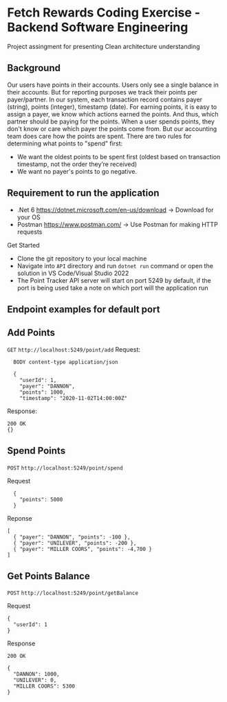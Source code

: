 # Fetch Rewards Coding Exercise - Backend Software Engineering
Project assingment for presenting Clean architecture understanding

## Background
Our users have points in their accounts. Users only see a single balance in their accounts. But for reporting purposes we track their points per
payer/partner. In our system, each transaction record contains payer (string), points (integer), timestamp (date).
For earning points, it is easy to assign a payer, we know which actions earned the points. And thus, which partner should be paying for the
points.
When a user spends points, they don't know or care which payer the points come from. But our accounting team does care how the points are
spent. There are two rules for determining what points to "spend" first:
  - We want the oldest points to be spent first (oldest based on transaction timestamp, not the order they’re received)
  - We want no payer's points to go negative.
  
  
 ## Requirement to run the application
  - .Net 6 https://dotnet.microsoft.com/en-us/download -> Download for your OS
  - Postman https://www.postman.com/ -> Use Postman for making HTTP requests
  
  Get Started
  - Clone the git repository to your local machine
  - Navigate into `API` directory and run `dotnet run` command or open the solution in VS Code/Visual Studio 2022
  - The Point Tracker API server will start on port 5249 by default, if the port is being used take a note on which port will the application run
  
  
  ## Endpoint examples for default port
  
  ## Add Points
  `GET` `http://localhost:5249/point/add`
  Request:
  ```
    BODY content-type application/json
    
    { 
      "userId": 1,
      "payer": "DANNON",
      "points": 1000,
      "timestamp": "2020-11-02T14:00:00Z"
  ```

  Response:
  ```
  200 OK 
  {}
  ```
  
  ## Spend Points
  `POST` `http://localhost:5249/point/spend`
  
  Request
  ```
    {
      "points": 5000
    }
  ```
  Reponse
  ```
  [
    { "payer": "DANNON", "points": -100 },
    { "payer": "UNILEVER", "points": -200 },
    { "payer": "MILLER COORS", "points": -4,700 }
  ]
  ```
  ## Get Points Balance
  `POST` `http://localhost:5249/point/getBalance`
  
  Request
  ```
  {
    "userId": 1
  }
  ```
  Response
  ```
  200 OK

  {
    "DANNON": 1000,
    "UNILEVER": 0,
    "MILLER COORS": 5300
  }
  ```
